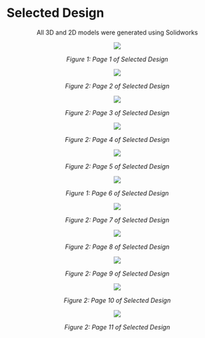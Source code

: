 # Selected Design
<p align="center">
All 3D and 2D models were generated using Solidworks
</p>

<p align="center">
  <img src = "https://github.com/Team207-S2024/team207-s2024/assets/156377035/cac55455-5e03-49a4-bee5-17ac9067fc36" />
</p>

<p align="center">
  <i>Figure 1: Page 1 of Selected Design</i>
</p>

<p align="center">
  <img src = "https://github.com/Team207-S2024/team207-s2024/assets/156377035/209a6e18-2192-411b-b8c4-d67d4bf23e42"/>
</p>

<p align="center">
  <i>Figure 2: Page 2 of Selected Design</i>
</p>

<p align="center">
  <img src = "https://github.com/Team207-S2024/team207-s2024/assets/156377035/7fc79195-d0d1-4ed2-bed2-7350cc2aeb9b"/>
</p>

<p align="center">
  <i>Figure 2: Page 3 of Selected Design</i>
</p>

<p align="center">
  <img src = "https://github.com/Team207-S2024/team207-s2024/assets/156377035/5eb9722c-eb72-4aa9-8aa1-6a43cb6b72af"/>
</p>

<p align="center">
  <i>Figure 2: Page 4 of Selected Design</i>
</p>

<p align="center">
  <img src = "https://github.com/Team207-S2024/team207-s2024/assets/156377035/1d494571-6cde-4d90-b153-06a7cbffc560"/>
</p>

<p align="center">
  <i>Figure 2: Page 5 of Selected Design</i>
</p>

<p align="center">
  <img src = "https://github.com/Team207-S2024/team207-s2024/assets/156377035/365c6ad7-0fc6-4e6c-9793-89dee38d205b" />
</p>

<p align="center">
  <i>Figure 1: Page 6 of Selected Design</i>
</p>

<p align="center">
  <img src = "https://github.com/Team207-S2024/team207-s2024/assets/156377035/ed402e43-e6ce-48a5-8939-02a1d4dc2419"/>
</p>

<p align="center">
  <i>Figure 2: Page 7 of Selected Design</i>
</p>

<p align="center">
  <img src = "https://github.com/Team207-S2024/team207-s2024/assets/156377035/aec40f6c-5f92-4b04-95c1-b5d092d36af8"/>
</p>

<p align="center">
  <i>Figure 2: Page 8 of Selected Design</i>
</p>

<p align="center">
  <img src = "https://github.com/Team207-S2024/team207-s2024/assets/156377035/408f87c2-d484-42a3-8671-b3afa850abe5"/>
</p>

<p align="center">
  <i>Figure 2: Page 9 of Selected Design</i>
</p>

<p align="center">
  <img src = "https://github.com/Team207-S2024/team207-s2024/assets/156377035/8b828a0c-02ef-4a6c-9479-6d6dd26ee552"/>
</p>

<p align="center">
  <i>Figure 2: Page 10 of Selected Design</i>
</p>

<p align="center">
  <img src = "https://github.com/Team207-S2024/team207-s2024/assets/156377035/765db9f6-8337-4bac-b25f-935b76add4b0"/>
</p>

<p align="center">
  <i>Figure 2: Page 11 of Selected Design</i>
</p>



